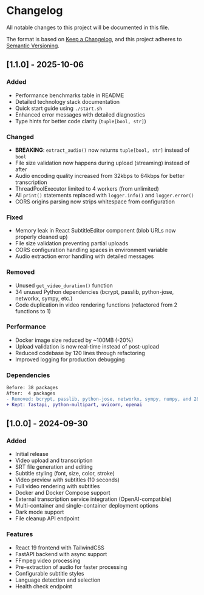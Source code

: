 # Changelog

All notable changes to this project will be documented in this file.

The format is based on [Keep a Changelog](https://keepachangelog.com/en/1.0.0/),
and this project adheres to [Semantic Versioning](https://semver.org/spec/v2.0.0.html).

## [1.1.0] - 2025-10-06

### Added
- Performance benchmarks table in README
- Detailed technology stack documentation
- Quick start guide using `./start.sh`
- Enhanced error messages with detailed diagnostics
- Type hints for better code clarity (`tuple[bool, str]`)

### Changed
- **BREAKING**: `extract_audio()` now returns `tuple[bool, str]` instead of `bool`
- File size validation now happens during upload (streaming) instead of after
- Audio encoding quality increased from 32kbps to 64kbps for better transcription
- ThreadPoolExecutor limited to 4 workers (from unlimited)
- All `print()` statements replaced with `logger.info()` and `logger.error()`
- CORS origins parsing now strips whitespace from configuration

### Fixed
- Memory leak in React SubtitleEditor component (blob URLs now properly cleaned up)
- File size validation preventing partial uploads
- CORS configuration handling spaces in environment variable
- Audio extraction error handling with detailed messages

### Removed
- Unused `get_video_duration()` function
- 34 unused Python dependencies (bcrypt, passlib, python-jose, networkx, sympy, etc.)
- Code duplication in video rendering functions (refactored from 2 functions to 1)

### Performance
- Docker image size reduced by ~100MB (-20%)
- Upload validation is now real-time instead of post-upload
- Reduced codebase by 120 lines through refactoring
- Improved logging for production debugging

### Dependencies
```diff
Before: 38 packages
After:  4 packages
- Removed: bcrypt, passlib, python-jose, networkx, sympy, numpy, and 28 others
+ Kept: fastapi, python-multipart, uvicorn, openai
```

## [1.0.0] - 2024-09-30

### Added
- Initial release
- Video upload and transcription
- SRT file generation and editing
- Subtitle styling (font, size, color, stroke)
- Video preview with subtitles (10 seconds)
- Full video rendering with subtitles
- Docker and Docker Compose support
- External transcription service integration (OpenAI-compatible)
- Multi-container and single-container deployment options
- Dark mode support
- File cleanup API endpoint

### Features
- React 19 frontend with TailwindCSS
- FastAPI backend with async support
- FFmpeg video processing
- Pre-extraction of audio for faster processing
- Configurable subtitle styles
- Language detection and selection
- Health check endpoint
